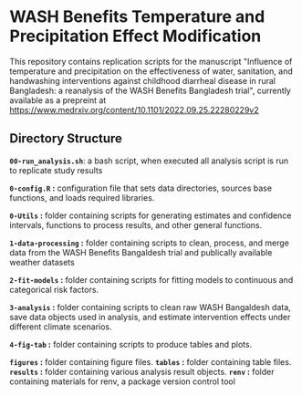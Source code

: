 # WASH Benefits Temperature and Precipitation Effect Modification

This repository contains replication scripts for the manuscript "Influence of temperature and precipitation on the effectiveness of water, sanitation, and handwashing interventions against childhood diarrheal disease in rural Bangladesh: a reanalysis of the WASH Benefits Bangladesh trial", currently available as a prepreint at https://www.medrxiv.org/content/10.1101/2022.09.25.22280229v2

## Directory Structure

**`00-run_analysis.sh`**: a bash script, when executed all analysis script is run to replicate study results

**`0-config.R` :** configuration file that sets data directories, sources base functions, and loads required libraries.

**`0-Utils` :** folder containing scripts for generating estimates and confidence intervals, functions to process results, and other general functions. 

**`1-data-processing` :** folder containing scripts to clean, process, and merge data from the WASH Benefits Bangaldesh trial and publically available weather datasets

**`2-fit-models` :** folder containing scripts for fitting models to continuous and categorical risk factors. 

**`3-analysis` :** folder containing scripts to clean raw WASH Bangaldesh data, save data objects used in analysis, and estimate intervention effects under different climate scenarios.

**`4-fig-tab` :** folder containing scripts to produce tables and plots.

**`figures` :** folder containing figure files. 
**`tables` :** folder containing table files.
**`results` :** folder containing various analysis result objects.
**`renv` :** folder containing materials for renv, a package version control tool
